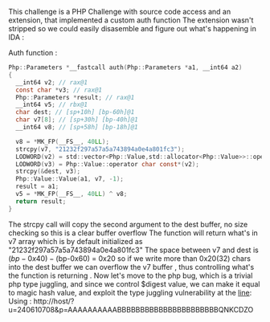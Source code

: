 This challenge is a  PHP Challenge with source code access and an extension, that implemented a custom auth function 
The extension wasn't stripped so we could easily disasemble and figure out what's happening in IDA :

Auth function :
```C
Php::Parameters *__fastcall auth(Php::Parameters *a1, __int64 a2)
{
  __int64 v2; // rax@1
  const char *v3; // rax@1
  Php::Parameters *result; // rax@1
  __int64 v5; // rbx@1
  char dest; // [sp+10h] [bp-60h]@1
  char v7[8]; // [sp+30h] [bp-40h]@1
  __int64 v8; // [sp+58h] [bp-18h]@1

  v8 = *MK_FP(__FS__, 40LL);
  strcpy(v7, "21232f297a57a5a743894a0e4a801fc3");
  LODWORD(v2) = std::vector<Php::Value,std::allocator<Php::Value>>::operator[](a2, 1LL);
  LODWORD(v3) = Php::Value::operator char const*(v2);
  strcpy(&dest, v3);
  Php::Value::Value(a1, v7, -1);
  result = a1;
  v5 = *MK_FP(__FS__, 40LL) ^ v8;
  return result;
}
```

The strcpy call will copy the second argument to the dest buffer, no size checking so this is a clear buffer overflow
The function will return what's in v7 array which is by default initialized as "21232f297a57a5a743894a0e4a801fc3"
The space between v7 and dest is ($bp-0x40) - ($bp-0x60) = 0x20 so if we write more than 0x20(32) chars into the dest buffer we can overflow the v7 buffer , thus controlling what's the function is returning .
Now let's move to the php bug, which is a trivial php type juggling, and since we control $digest value, we can make it equal to magic hash value, and exploit the type juggling vulnerability at the [line](https://github.com/DefConUA/HackIT2018/blob/master/web/PeeHPee/index.php#L17):
Using : http://host/?u=240610708&p=AAAAAAAAAABBBBBBBBBBBBBBBBBBBBBBQNKCDZO
